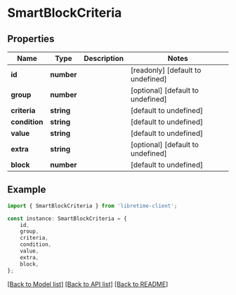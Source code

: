 # SmartBlockCriteria


## Properties

Name | Type | Description | Notes
------------ | ------------- | ------------- | -------------
**id** | **number** |  | [readonly] [default to undefined]
**group** | **number** |  | [optional] [default to undefined]
**criteria** | **string** |  | [default to undefined]
**condition** | **string** |  | [default to undefined]
**value** | **string** |  | [default to undefined]
**extra** | **string** |  | [optional] [default to undefined]
**block** | **number** |  | [default to undefined]

## Example

```typescript
import { SmartBlockCriteria } from 'libretime-client';

const instance: SmartBlockCriteria = {
    id,
    group,
    criteria,
    condition,
    value,
    extra,
    block,
};
```

[[Back to Model list]](../README.md#documentation-for-models) [[Back to API list]](../README.md#documentation-for-api-endpoints) [[Back to README]](../README.md)
